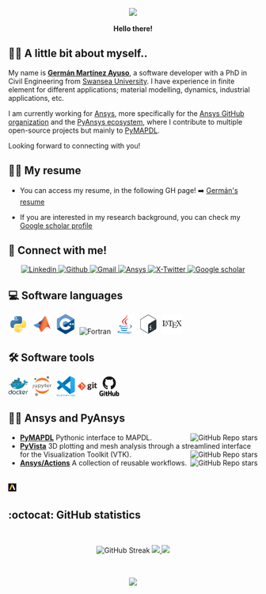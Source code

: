 

<div align=center>
<p><a>
<img src="https://media.giphy.com/media/v1.Y2lkPTc5MGI3NjExejhnYmtncG01eDl1NWxyY21uMDZkam43Mjl1bXQ4aTd1eGFoenFoZiZlcD12MV9pbnRlcm5hbF9naWZfYnlfaWQmY3Q9Zw/Nx0rz3jtxtEre/giphy.gif">
<p><b>Hello there!</b></p>
</a></p>
</div>

## :man_technologist: A little bit about myself..

My name is [**Germán Martínez Ayuso**](https://www.linkedin.com/in/gmartinezayuso/), a software developer with a PhD in Civil Engineering from [Swansea University](https://www.swansea.ac.uk).
I have experience in finite element for different applications; material modelling, dynamics, industrial applications, etc.

I am currently working for [Ansys](https://www.ansys.com/), more specifically for the [Ansys GitHub organization](https://github.com/ansys) and the [PyAnsys ecosystem](https://docs.pyansys.com/), where I contribute to multiple open-source projects but mainly to [PyMAPDL](https://mapdl.docs.pyansys.com/version/stable/).

Looking forward to connecting with you!


## :construction_worker_man: My resume

* You can access my resume, in the following GH page! :arrow_right: [Germán's resume](https://germa89.github.io/cv/)

* If you are interested in my research background, you can check my [Google scholar profile](https://scholar.google.co.uk/citations?user=1MqmJ0sAAAAJ)


## :handshake: Connect with me!

<div align=center>
    <a href="https://www.linkedin.com/in/gmartinezayuso/">
    <!-- Linkedin -->
        <!-- <img alt="Linkedin" src="https://img.shields.io/badge/LinkedIn-germa89-%230A66C2?style=for-the-badge&logo=linkedin&labelColor=white&link=https%3A%2F%2Fwww.linkedin.com%2Fin%2Fgmartinezayuso%2F"> -->
        <img alt="Linkedin" src="https://img.shields.io/badge/LinkedIn-%230A66C2?style=for-the-badge&logo=linkedin&link=https%3A%2F%2Fwww.linkedin.com%2Fin%2Fgmartinezayuso%2F">
    </a>
    <a href="https://github.com/germa89">
    <!-- Github -->
        <!-- <img alt="Github" src="https://img.shields.io/badge/GitHub-germa89-%23181717?style=for-the-badge&logo=github&logoColor=%23181717&labelColor=white&link=https%3A%2F%2Fwww.github.com%2Fgerma89"> -->
        <img alt="Github" src="https://img.shields.io/badge/GitHub-%23181717?style=for-the-badge&logo=github&logoColor=white&link=https%3A%2F%2Fwww.github.com%2Fgerma89">
    </a>
    <a href="mailto:germanmartinezayuso@gmail.com">
    <!-- GMail -->
        <!-- <img alt="Gmail" src="https://img.shields.io/badge/GMail-Email%20me!-%23EA4335?style=for-the-badge&logo=gmail&logoColor=%23EA4335&labelColor=white&link=mailto%3Agermanmartinezayuso%40gmail.com"> -->
        <img alt="Gmail" src="https://img.shields.io/badge/GMail-%23EA4335?style=for-the-badge&logo=gmail&logoColor=white&link=mailto%3Agermanmartinezayuso%40gmail.com">
    </a>
    <a href="mailto:german.ayuso@ansys.com">
    <!-- Ansys
    color: #FFB71B  -->
        <!-- <img alt="Ansys" src="https://img.shields.io/badge/ANSYS-Email%20me!-%23FFB71B?style=for-the-badge&logo=data:image/png;base64,iVBORw0KGgoAAAANSUhEUgAAABAAAAAQCAIAAACQkWg2AAABDklEQVQ4jWNgoDfg5mD8vE7q/3bpVyskbW0sMRUwofHD7Dh5OBkZGBgW7/3W2tZpa2tLQEOyOzeEsfumlK2tbVpaGj4N6jIs1lpsDAwMJ278sveMY2BgCA0NFRISwqkhyQ1q/Nyd3zg4OBgYGNjZ2ePi4rB5loGBhZnhxTLJ/9ulv26Q4uVk1NXV/f///////69du4Zdg78lx//t0v+3S88rFISInD59GqIH2esIJ8G9O2/XVwhjzpw5EAam1xkkBJn/bJX+v1365hxxuCAfH9+3b9/+////48cPuNehNsS7cDEzMTAwMMzb+Q2u4dOnT2vWrMHu9ZtzxP9vl/69RVpCkBlZ3N7enoDXBwEAAA+YYitOilMVAAAAAElFTkSuQmCC&logoColor=%23FFB71B&labelColor=black&link=mailto%3Agerman.ayuso%40ansys.com"> -->
        <img alt="Ansys" src="https://img.shields.io/badge/ANSYS-FFB71B?style=for-the-badge&logo=data:image/png;base64,iVBORw0KGgoAAAANSUhEUgAAABAAAAAQCAIAAACQkWg2AAABDklEQVQ4jWNgoDfg5mD8vE7q/3bpVyskbW0sMRUwofHD7Dh5OBkZGBgW7/3W2tZpa2tLQEOyOzeEsfumlK2tbVpaGj4N6jIs1lpsDAwMJ278sveMY2BgCA0NFRISwqkhyQ1q/Nyd3zg4OBgYGNjZ2ePi4rB5loGBhZnhxTLJ/9ulv26Q4uVk1NXV/f///////69du4Zdg78lx//t0v+3S88rFISInD59GqIH2esIJ8G9O2/XVwhjzpw5EAam1xkkBJn/bJX+v1365hxxuCAfH9+3b9/+////48cPuNehNsS7cDEzMTAwMMzb+Q2u4dOnT2vWrMHu9ZtzxP9vl/69RVpCkBlZ3N7enoDXBwEAAA+YYitOilMVAAAAAElFTkSuQmCC&logoColor=black&labelColor=%black&link=mailto%3Agerman.ayuso%40ansys.com">
    </a>
    <a href="https://twitter.com/germa89">
    <!-- Twitter -->
        <!-- <img alt="X-Twitter" src="https://img.shields.io/badge/X%20(Twitter)-germa89-black?style=for-the-badge&logo=x&labelColor=white&link=https%3A%2F%2Ftwitter.com%2Fgerma89"> -->
        <img alt="X-Twitter" src="https://img.shields.io/badge/X%20(Twitter)-black?style=for-the-badge&logo=x&link=https%3A%2F%2Ftwitter.com%2Fgerma89">
    </a>
    <a href="https://scholar.google.co.uk/citations?user=1MqmJ0sAAAAJ">
    <!-- Google scholar -->
        <!-- <img alt="Google scholar" src="https://img.shields.io/badge/Scholar-Dr%20German%20Martinez--Ayuso-%234285F4?style=for-the-badge&logo=googlescholar&labelColor=white&link=https%3A%2F%2Fscholar.google.co.uk%2Fcitations%3Fuser%3D1MqmJ0sAAAAJ"> -->
        <img alt="Google scholar" src="https://img.shields.io/badge/Scholar-%234285F4?style=for-the-badge&logo=googlescholar&labelColor=%234285F4&logoColor=white&link=https%3A%2F%2Fscholar.google.co.uk%2Fcitations%3Fuser%3D1MqmJ0sAAAAJ">
    </a>
</div>

## :computer: Software languages

<div>
  <img src="https://github.com/devicons/devicon/blob/master/icons/python/python-original.svg" title="Python" alt="Python" width="40" height="40"/>&nbsp;
  <img src="https://github.com/devicons/devicon/blob/master/icons/matlab/matlab-original.svg" title="Matlab" alt="Matlab" width="40" height="40"/>&nbsp;
  <img src="https://github.com/devicons/devicon/blob/master/icons/cplusplus/cplusplus-original.svg" title="C++" alt="C++" width="40" height="40"/>&nbsp;
  <img src="https://github.com/gilbarbara/logos/blob/main/logos/fortran.svg" title="Fortran" alt="Fortran" width="40" height="40"/>&nbsp;
  <img src="https://github.com/devicons/devicon/blob/master/icons/java/java-original.svg" title="Java" alt="Java" width="40" height="40"/>&nbsp;
  <img src="https://github.com/devicons/devicon/blob/master/icons/bash/bash-original.svg" title="Bash" alt="Bash" width="40" height="40"/>&nbsp;
  <img src="https://github.com/devicons/devicon/blob/master/icons/latex/latex-original.svg" title="LaTeX" alt="LaTeX" width="40" height="40"/>&nbsp;
</div>

## :hammer_and_wrench: Software tools

<div>
  <img src="https://github.com/devicons/devicon/blob/master/icons/docker/docker-original-wordmark.svg" title="Docker"  alt="Docker" width="40" height="40"/>&nbsp;
  <img src="https://github.com/devicons/devicon/blob/master/icons/jupyter/jupyter-original-wordmark.svg" title="Jupyter" alt="Jupyter" width="40" height="40"/>&nbsp;
  <img src="https://github.com/devicons/devicon/blob/master/icons/vscode/vscode-original-wordmark.svg" title="VSCode" **alt="VSCode" width="40" height="40"/>
  <img src="https://github.com/devicons/devicon/blob/master/icons/git/git-original-wordmark.svg" title="Git" **alt="Git" width="40" height="40"/>
  <img src="https://github.com/devicons/devicon/blob/master/icons/github/github-original-wordmark.svg" title="GitHub" **alt="GitHub" width="40" height="40"/>
</div>



## :man_office_worker: Ansys and PyAnsys

- **[PyMAPDL](https://github.com/pyansys/pymapdl)** Pythonic interface to MAPDL. <img align="right" alt="GitHub Repo stars" src="https://img.shields.io/github/stars/ansys/pymapdl?style=social">
- **[PyVista](https://github.com/pyvista/pyvista)** 3D plotting and mesh analysis through a streamlined interface for the Visualization Toolkit (VTK). <img align="right" alt="GitHub Repo stars" src="https://img.shields.io/github/stars/pyvista/pyvista?style=social">
- **[Ansys/Actions](https://github.com/ansys/actions)** A collection of reusable workflows. <img align="right" alt="GitHub Repo stars" src="https://img.shields.io/github/stars/ansys/actions?style=social"> 

## <img src="data:image/png;base64,iVBORw0KGgoAAAANSUhEUgAAABAAAAAQCAIAAACQkWg2AAABDklEQVQ4jWNgoDfg5mD8vE7q/3bpVyskbW0sMRUwofHD7Dh5OBkZGBgW7/3W2tZpa2tLQEOyOzeEsfumlK2tbVpaGj4N6jIs1lpsDAwMJ278sveMY2BgCA0NFRISwqkhyQ1q/Nyd3zg4OBgYGNjZ2ePi4rB5loGBhZnhxTLJ/9ulv26Q4uVk1NXV/f///////69du4Zdg78lx//t0v+3S88rFISInD59GqIH2esIJ8G9O2/XVwhjzpw5EAam1xkkBJn/bJX+v1365hxxuCAfH9+3b9/+////48cPuNehNsS7cDEzMTAwMMzb+Q2u4dOnT2vWrMHu9ZtzxP9vl/69RVpCkBlZ3N7enoDXBwEAAA+YYitOilMVAAAAAElFTkSuQmCC">


## :octocat: GitHub statistics

<br>
<p align=center>
  <div align=center>
    <a>
        <img src="https://streak-stats.demolab.com?user=germa89&theme=vue&hide_border=true&exclude_days=Sun%2CSat" alt="GitHub Streak" />
    </a>
    <a href="https://github.com/germa89/github-readme-stats" title="Go to Source">
      <img src="https://github-readme-stats.vercel.app/api?username=germa89&count_private=true&show_icons=true&theme=vue&hide_border=true" />
    </a>
    <a>
    <img src="https://github-readme-activity-graph.vercel.app/graph?username=germa89&count_private=true&theme=github-light&exclude_days=Sun%2CSat&hide_border=true"/>
    </a>
  </div>
</p>
</br>

<p align=center>
  <div align=center>
    <a href="https://visitorbadge.io/status?path=https%3A%2F%2Fgithub.com%2Fgerma89%2Fgerma89"><img align="center" src="https://api.visitorbadge.io/api/combined?path=https%3A%2F%2Fgithub.com%2Fgerma89%2Fgerma89&labelColor=%2337d67a&countColor=%23dce775" /></a>
  </div>
</p>
